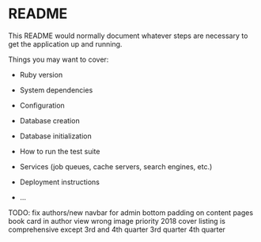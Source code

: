 # README

This README would normally document whatever steps are necessary to get the
application up and running.

Things you may want to cover:

* Ruby version

* System dependencies

* Configuration

* Database creation

* Database initialization

* How to run the test suite

* Services (job queues, cache servers, search engines, etc.)

* Deployment instructions

* ...

TODO: fix authors/new 
navbar for admin 
bottom padding on content pages 
book card in author view wrong image priority
2018 cover listing is comprehensive except 3rd and 4th quarter
3rd quarter 
4th quarter 